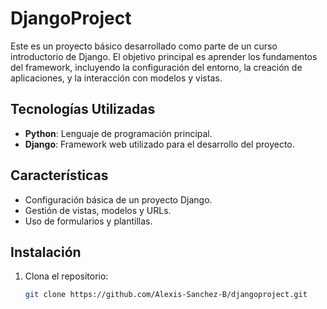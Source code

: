 # DjangoProject

Este es un proyecto básico desarrollado como parte de un curso introductorio de Django. El objetivo principal es aprender los fundamentos del framework, incluyendo la configuración del entorno, la creación de aplicaciones, y la interacción con modelos y vistas.

## Tecnologías Utilizadas

- **Python**: Lenguaje de programación principal.
- **Django**: Framework web utilizado para el desarrollo del proyecto.

## Características

- Configuración básica de un proyecto Django.
- Gestión de vistas, modelos y URLs.
- Uso de formularios y plantillas.

## Instalación

1. Clona el repositorio:
   ```bash
   git clone https://github.com/Alexis-Sanchez-B/djangoproject.git
